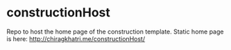 # constructionHost
Repo to host the home page of the construction template.
Static home page is here: http://chiragkhatri.me/constructionHost/